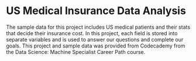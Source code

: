 # US Medical Insurance Data Analysis

The sample data for this project includes US medical patients and their stats that decide their insurance cost. In this project, each field is stored into separate variables and is used to answer our questions and complete our goals. This project and sample data was provided from Codecademy from the Data Science: Machine Specialist Career Path course.
